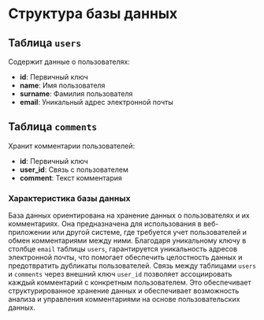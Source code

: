 # Структура базы данных

## Таблица `users`

Содержит данные о пользователях:

- **id**: Первичный ключ
- **name**: Имя пользователя
- **surname**: Фамилия пользователя
- **email**: Уникальный адрес электронной почты

## Таблица `comments`

Хранит комментарии пользователей:

- **id**: Первичный ключ
- **user_id**: Связь с пользователем
- **comment**: Текст комментария

### Характеристика базы данных

База данных ориентирована на хранение данных о пользователях и их комментариях. Она предназначена для использования в веб-приложении или другой системе, где требуется учет пользователей и обмен комментариями между ними. Благодаря уникальному ключу в столбце `email` таблицы `users`, гарантируется уникальность адресов электронной почты, что помогает обеспечить целостность данных и предотвратить дубликаты пользователей. Связь между таблицами `users` и `comments` через внешний ключ `user_id` позволяет ассоциировать каждый комментарий с конкретным пользователем. Это обеспечивает структурированное хранение данных и обеспечивает возможность анализа и управления комментариями на основе пользовательских данных.
